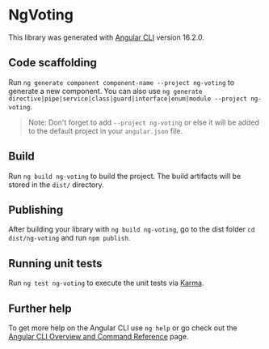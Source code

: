 # NgVoting

This library was generated with [Angular CLI](https://github.com/angular/angular-cli) version 16.2.0.

## Code scaffolding

Run `ng generate component component-name --project ng-voting` to generate a new component. You can also use `ng generate directive|pipe|service|class|guard|interface|enum|module --project ng-voting`.
> Note: Don't forget to add `--project ng-voting` or else it will be added to the default project in your `angular.json` file. 

## Build

Run `ng build ng-voting` to build the project. The build artifacts will be stored in the `dist/` directory.

## Publishing

After building your library with `ng build ng-voting`, go to the dist folder `cd dist/ng-voting` and run `npm publish`.

## Running unit tests

Run `ng test ng-voting` to execute the unit tests via [Karma](https://karma-runner.github.io).

## Further help

To get more help on the Angular CLI use `ng help` or go check out the [Angular CLI Overview and Command Reference](https://angular.io/cli) page.
